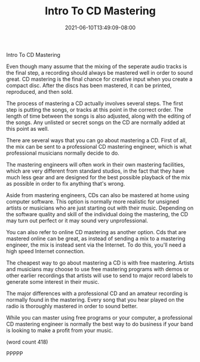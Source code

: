 ﻿---
title: "Intro To CD Mastering"
date: 2021-06-10T13:49:09-08:00
description: "CD duplication Tips for Web Success"
featured_image: "/images/CD duplication.jpg"
tags: ["CD duplication"]
---

Intro To CD Mastering

Even though many assume that the mixing of the
seperate audio tracks is the final step, a recording
should always be mastered well in order to sound
great.  CD mastering is the final chance for
creative input when you create a compact disc.
After the discs has been mastered, it can be printed,
reproduced, and then sold.

The process of mastering a CD actually involves
several steps.  The first step is putting the songs,
or tracks at this point in the correct order.  The
length of time between the songs is also adjusted,
along with the editing of the songs.  Any unlisted
or secret songs on the CD are normally added at
this point as well.

There are several ways that you can go about 
mastering a CD.  First of all, the mix can be 
sent to a professional CD mastering engineer, 
which is what professional musicians normally 
decide to do.

The mastering engineers will often work in their
own mastering facilities, which are very different
from standard studios, in the fact that they have 
much less gear and are designed for the best
possible playback of the mix as possible in
order to fix anything that's wrong.  

Aside from mastering engineers, CDs can also be
mastered at home using computer software.  This 
option is normally more realistic for unsigned
artists or musicians who are just starting out
with their music.  Depending on the software
quality and skill of the individual doing the
mastering, the CD may turn out perfect or it 
may sound very unprofessional.

You can also refer to online CD mastering as 
another option.  Cds that are mastered online
can be great, as instead of sending a mix to a
mastering engineer, the mix is instead sent
via the Internet.  To do this, you'll need a 
high speed Internet connection.

The cheapest way to go about mastering a CD is
with free mastering.  Artists and musicians may
choose to use free mastering programs with 
demos or other earlier recordings that artists
will use to send to major record labels to 
generate some interest in their music.

The major differences with a professional CD
and an amateur recording is normally found in
the mastering.  Every song that you hear played
on the radio is thoroughly mastered in order
to sound better.

While you can master using free programs or 
your computer, a professional CD mastering 
engineer is normally the best way to do business
if your band is looking to make a profit from
your music.

(word count 418)

PPPPP
